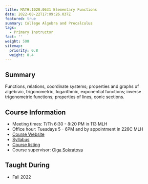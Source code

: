 ```yaml
---
title: MATH:1020:0631 Elementary Functions
date: 2022-08-22T17:09:26.037Z
featured: true
summary: College Algebra and Precalculus
tags:
  - Primary Instructor
fact: ''
weight: 500
sitemap:
  priority: 0.8
  weight: 0.4
---
```


## Summary

Functions, relations, coordinate systems; properties and graphs of algebraic, trigonometric, logarithmic, exponential functions; inverse trigonometric functions; properties of lines, conic sections.

## Course Information

- Meeting times: T/Th 6:30 - 8:20 PM in 113 MLH
- Office hour: Tuesdays 5 - 6PM and by appointment in 226C MLH
- [Course Website](https://uiowa.instructure.com/courses/190939)
- [Syllabus](/docs/math1020syllabus.pdf)
- [Course listing](https://myui.uiowa.edu/my-ui/courses/details.page?ci=155572&id=969378)
- Course supervisor: [Olga Sokratova](https://math.uiowa.edu/people/olga-sokratova)

<!-- ## Taught from

- Lial, Hungerford, Holcomb, & Mullins: Mathematics with Applications in the Management, Natural, and Social Sciences, 12th Edition. -->

## Taught During

- Fall 2022
